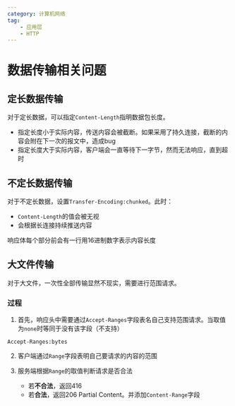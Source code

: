 ```yaml
---
category: 计算机网络
tag:
    - 应用层
    - HTTP
---
```


# 数据传输相关问题

## 定长数据传输

对于定长数据，可以指定`Content-Length`指明数据包长度。

- 指定长度小于实际内容，传送内容会被截断。如果采用了持久连接，截断的内容会附在下一次的报文中，造成bug
- 指定长度大于实际内容，客户端会一直等待下一字节，然而无法响应，直到超时

## 不定长数据传输

对于不定长数据，设置`Transfer-Encoding:chunked`。此时：
- `Content-Length`的值会被无视
- 会根据长连接持续推送内容

响应体每个部分前会有一行用16进制数字表示内容长度

## 大文件传输

对于大文件，一次性全部传输显然不现实，需要进行范围请求。

### 过程

1. 首先，响应头中需要通过`Accept-Ranges`字段表名自己支持范围请求。当取值为`none`时等同于没有该字段（不支持）
```
Accept-Ranges:bytes
```

2. 客户端通过`Range`字段表明自己要请求的内容的范围

3. 服务端根据`Range`的取值判断请求是否合法
    - 若**不合法**，返回416
    - 若**合法**，返回206 Partial Content。并添加`Content-Range`字段